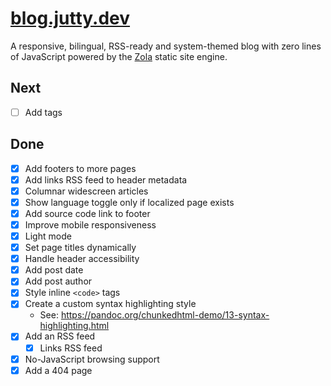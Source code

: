 # [blog.jutty.dev](https://blog.jutty.dev)

A responsive, bilingual, RSS-ready and system-themed blog with zero lines of JavaScript powered by the [Zola](https://getzola.org) static site engine.

## Next
- [ ] Add tags

## Done
- [x] Add footers to more pages
- [x] Add links RSS feed to header metadata
- [x] Columnar widescreen articles
- [x] Show language toggle only if localized page exists
- [x] Add source code link to footer
- [x] Improve mobile responsiveness
- [x] Light mode
- [x] Set page titles dynamically
- [x] Handle header accessibility
- [x] Add post date
- [x] Add post author
- [x] Style inline `<code>` tags
- [x] Create a custom syntax highlighting style 
  - See: <https://pandoc.org/chunkedhtml-demo/13-syntax-highlighting.html>
- [x] Add an RSS feed
  - [x] Links RSS feed
- [x] No-JavaScript browsing support
- [x] Add a 404 page
